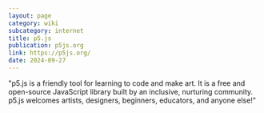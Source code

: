```yaml
---
layout: page
category: wiki
subcategory: internet
title: p5.js
publication: p5js.org
link: https://p5js.org/
date: 2024-09-27
---
```


"p5.js is a friendly tool for learning to code and make art. It is a free and open-source JavaScript library built by an inclusive, nurturing community. p5.js welcomes artists, designers, beginners, educators, and anyone else!"
